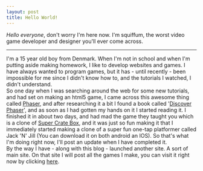 ```yaml
---
layout: post
title: Hello World!
---
```


*Hello everyone*, don't worry I'm here now.
I'm squiffum, the worst video game developer and designer you'll ever come across.

-----

I'm a 15 year old boy from Denmark. When I'm not in school and when I'm putting aside making homework, I like to develop websites and games. I have always wanted to program games, but it has - until recently - been impossible for me since I didn't know how to, and the tutorials I watched, I didn't understand. <br>
So one day when I was searching around the web for some new tutorials, and had set on making an html5 game, I came across this awesome thing called [Phaser](http://phaser.io/), and after researching it a bit I found a book called '[Discover Phaser](https://www.discoverphaser.com/)', and as soon as I had gotten my hands on it I started reading it. I finished it in about two days, and had mad the game they taught you which is a clone of [Super Crate Box](http://www.supercratebox.com/), and it was just so fun making it that I immediately started making a clone of a super fun one-tap platformer called Jack 'N' Jill (You can download it on both android an IOS). So that's what I'm doing right now, I'll post an update when I have completed it. <br>
By the way I have - along with this blog - launched another site. A sort of main site. On that site I will post all the games I make, you can visit it right now by clicking [here](http://squiffum.ga/).

